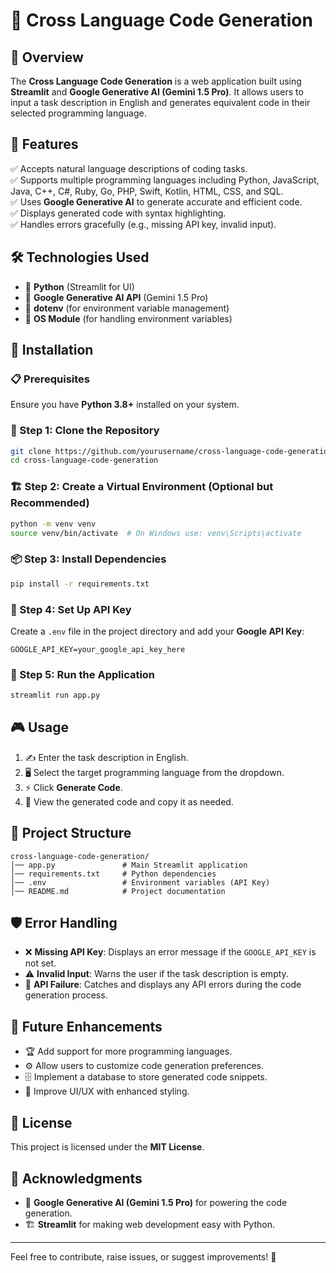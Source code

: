 # 🚀 Cross Language Code Generation

## 🌟 Overview
The **Cross Language Code Generation** is a web application built using **Streamlit** and **Google Generative AI (Gemini 1.5 Pro)**. It allows users to input a task description in English and generates equivalent code in their selected programming language.

## 🎯 Features
✅ Accepts natural language descriptions of coding tasks.  
✅ Supports multiple programming languages including Python, JavaScript, Java, C++, C#, Ruby, Go, PHP, Swift, Kotlin, HTML, CSS, and SQL.  
✅ Uses **Google Generative AI** to generate accurate and efficient code.  
✅ Displays generated code with syntax highlighting.  
✅ Handles errors gracefully (e.g., missing API key, invalid input).  

## 🛠 Technologies Used
- 🐍 **Python** (Streamlit for UI)
- 🤖 **Google Generative AI API** (Gemini 1.5 Pro)
- 🔐 **dotenv** (for environment variable management)
- 📂 **OS Module** (for handling environment variables)

## 📌 Installation
### 📋 Prerequisites
Ensure you have **Python 3.8+** installed on your system.

### 🔽 Step 1: Clone the Repository
```sh
git clone https://github.com/yourusername/cross-language-code-generation.git
cd cross-language-code-generation
```

### 🏗 Step 2: Create a Virtual Environment (Optional but Recommended)
```sh
python -m venv venv
source venv/bin/activate  # On Windows use: venv\Scripts\activate
```

### 📦 Step 3: Install Dependencies
```sh
pip install -r requirements.txt
```

### 🔑 Step 4: Set Up API Key
Create a `.env` file in the project directory and add your **Google API Key**:
```env
GOOGLE_API_KEY=your_google_api_key_here
```

### 🚀 Step 5: Run the Application
```sh
streamlit run app.py
```

## 🎮 Usage
1. ✍️ Enter the task description in English.
2. 🖥 Select the target programming language from the dropdown.
3. ⚡ Click **Generate Code**.
4. 📜 View the generated code and copy it as needed.

## 📂 Project Structure
```
cross-language-code-generation/
│── app.py               # Main Streamlit application
│── requirements.txt     # Python dependencies
│── .env                 # Environment variables (API Key)
│── README.md            # Project documentation
```

## 🛡 Error Handling
- ❌ **Missing API Key**: Displays an error message if the `GOOGLE_API_KEY` is not set.
- ⚠️ **Invalid Input**: Warns the user if the task description is empty.
- 🔄 **API Failure**: Catches and displays any API errors during the code generation process.

## 🚀 Future Enhancements
- 🏆 Add support for more programming languages.
- ⚙️ Allow users to customize code generation preferences.
- 🗄 Implement a database to store generated code snippets.
- 🎨 Improve UI/UX with enhanced styling.

## 📜 License
This project is licensed under the **MIT License**.

## 🙌 Acknowledgments
- 🤖 **Google Generative AI (Gemini 1.5 Pro)** for powering the code generation.
- 🏗 **Streamlit** for making web development easy with Python.

---
Feel free to contribute, raise issues, or suggest improvements! 🚀

